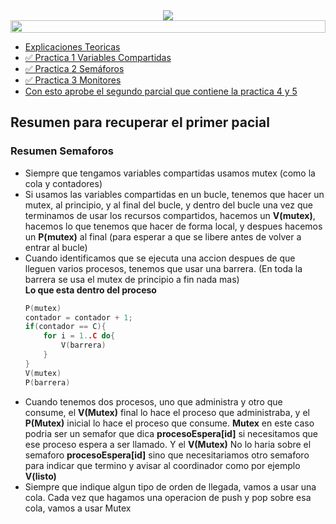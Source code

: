 <div align="center"> <img src="https://readme-typing-svg.demolab.com?font=Fira+Code&size=30&duration=1200&pause=1000&color=F78E23&center=true&width=435&lines=Programación Concurrente"/></div>

<img src= 'https://i.gifer.com/origin/8c/8cd3f1898255c045143e1da97fbabf10_w200.gif' height="20" width="100%">

- [Explicaciones Teoricas](https://youtube.com/playlist?list=PLH8A0IjFldaGLATsgRdmPBtiNcp5KmAHo)
- [✅ Practica 1 Variables Compartidas](https://fabian-martinez-rincon.github.io/Programacion-Concurrente/Documentos/Practica1.html)
- [✅ Practica 2 Semáforos](https://fabian-martinez-rincon.github.io/Programacion-Concurrente/Documentos/Practica2.html)
- [✅ Practica 3 Monitores](https://fabian-martinez-rincon.github.io/Programacion-Concurrente/Documentos/Practica3.html)
- [Con esto aprobe el segundo parcial que contiene la practica 4 y 5](/Documentos/practica4-5.md)

## Resumen para recuperar el primer pacial

### Resumen Semaforos

- Siempre que tengamos variables compartidas usamos mutex (como la cola y contadores)
- Si usamos las variables compartidas en un bucle, tenemos que hacer un mutex, al principio, y al final del bucle, y dentro del bucle una vez que terminamos de usar los recursos compartidos, hacemos un **V(mutex)**, hacemos lo que tenemos que hacer de forma local, y despues hacemos un **P(mutex)** al final (para esperar a que se libere antes de volver a entrar al bucle)
- Cuando identificamos que se ejecuta una accion despues de que lleguen varios procesos, tenemos que usar una barrera. (En toda la barrera se usa el mutex de principio a fin nada mas)<br>
    **Lo que esta dentro del proceso**
    ```c
    P(mutex)
    contador = contador + 1;
    if(contador == C){
        for i = 1..C do{
            V(barrera)
        }
    }
    V(mutex)
    P(barrera)
    ```
- Cuando tenemos dos procesos, uno que administra y otro que consume, el **V(Mutex)** final lo hace el proceso que administraba, y el **P(Mutex)** inicial lo hace el proceso que consume. **Mutex** en este caso podria ser un semafor que dica **procesoEspera[id]** si necesitamos que ese proceso espera a ser llamado. Y el **V(Mutex)** No lo haria sobre el semaforo **procesoEspera[id]** sino que necesitariamos otro semaforo para indicar que termino y avisar al coordinador como por ejemplo **V(listo)**
- Siempre que indique algun tipo de orden de llegada, vamos a usar una cola. Cada vez que hagamos una operacion de push y pop sobre esa cola, vamos a usar Mutex